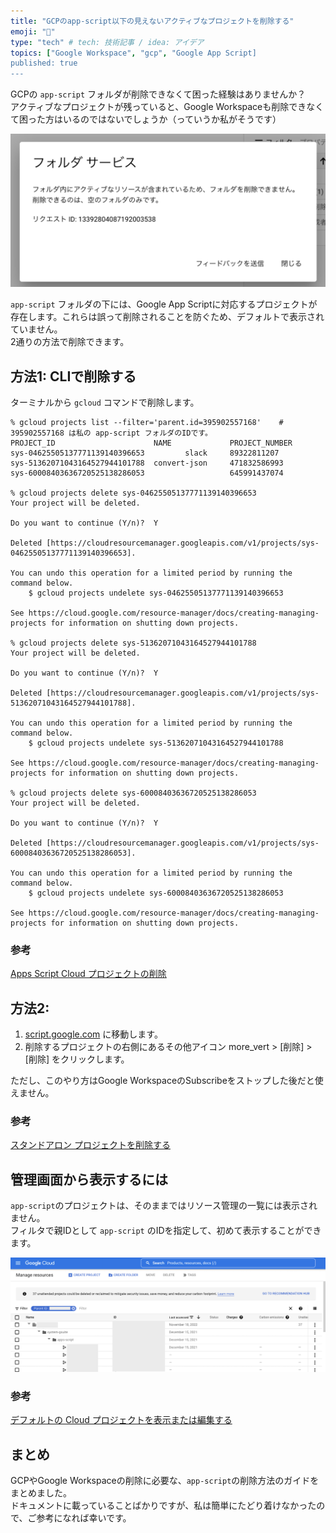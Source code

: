 ```yaml
---
title: "GCPのapp-script以下の見えないアクティブなプロジェクトを削除する"
emoji: "🔖"
type: "tech" # tech: 技術記事 / idea: アイデア
topics: ["Google Workspace", "gcp", "Google App Script]
published: true
---
```


GCPの `app-script` フォルダが削除できなくて困った経験はありませんか？  
アクティブなプロジェクトが残っていると、Google Workspaceも削除できなくて困った方はいるのではないでしょうか（っていうか私がそうです）

![フォルダ内にアクティブなリソースが含まれているため、フォルダを削除できません。削除できるのは、空のフォルダのみです。](/images/2022-11-18-08-03-12.png)

`app-script` フォルダの下には、Google App Scriptに対応するプロジェクトが存在します。これらは誤って削除されることを防ぐため、デフォルトで表示されていません。  
2通りの方法で削除できます。

## 方法1: CLIで削除する

ターミナルから `gcloud` コマンドで削除します。

```shell
% gcloud projects list --filter='parent.id=395902557168'    # 395902557168 は私の app-script フォルダのIDです。
PROJECT_ID                      NAME             PROJECT_NUMBER
sys-04625505137771139140396653         slack     89322811207
sys-51362071043164527944101788  convert-json     471832586993
sys-60008403636720525138286053                   645991437074

% gcloud projects delete sys-04625505137771139140396653
Your project will be deleted.

Do you want to continue (Y/n)?  Y

Deleted [https://cloudresourcemanager.googleapis.com/v1/projects/sys-04625505137771139140396653].

You can undo this operation for a limited period by running the command below.
    $ gcloud projects undelete sys-04625505137771139140396653

See https://cloud.google.com/resource-manager/docs/creating-managing-projects for information on shutting down projects.

% gcloud projects delete sys-51362071043164527944101788
Your project will be deleted.

Do you want to continue (Y/n)?  Y

Deleted [https://cloudresourcemanager.googleapis.com/v1/projects/sys-51362071043164527944101788].

You can undo this operation for a limited period by running the command below.
    $ gcloud projects undelete sys-51362071043164527944101788

See https://cloud.google.com/resource-manager/docs/creating-managing-projects for information on shutting down projects.

% gcloud projects delete sys-60008403636720525138286053
Your project will be deleted.

Do you want to continue (Y/n)?  Y

Deleted [https://cloudresourcemanager.googleapis.com/v1/projects/sys-60008403636720525138286053].

You can undo this operation for a limited period by running the command below.
    $ gcloud projects undelete sys-60008403636720525138286053

See https://cloud.google.com/resource-manager/docs/creating-managing-projects for information on shutting down projects.
```

### 参考

[Apps Script Cloud プロジェクトの削除](https://developers.google.com/apps-script/guides/cloud-platform-projects#delete)

## 方法2: 

1. [script.google.com](https://script.google.com/) に移動します。
2. 削除するプロジェクトの右側にあるその他アイコン more_vert > [削除] > [削除] をクリックします。

ただし、このやり方はGoogle WorkspaceのSubscribeをストップした後だと使えません。

### 参考

[スタンドアロン プロジェクトを削除する](https://developers.google.com/apps-script/guides/projects#delete_a_standalone_project)

## 管理画面から表示するには

`app-script`のプロジェクトは、そのままではリソース管理の一覧には表示されません。  
フィルタで親IDとして `app-script` のIDを指定して、初めて表示することができます。

![](/images/2022-11-18-07-57-25.png)

### 参考

[デフォルトの Cloud プロジェクトを表示または編集する](https://developers.google.com/apps-script/guides/admin/view-cloud-projects#view_or_edit_default_cloud_projects)

## まとめ

GCPやGoogle Workspaceの削除に必要な、`app-script`の削除方法のガイドをまとめました。  
ドキュメントに載っていることばかりですが、私は簡単にたどり着けなかったので、ご参考になれば幸いです。
